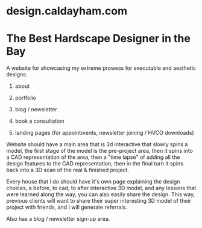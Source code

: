 # design.caldayham.com
# The Best Hardscape Designer in the Bay

A website for showcasing my extreme prowess for executable and aesthetic designs.

1. about 
2. portfolio
3. blog / newsletter
4. book a consultation

5. landing pages (for appointments, newsletter joining / HVCO downloads)


Website should have a main area that is 3d interactive that slowly spins a model, the first stage of the model is the pre-project area, then it spins into a CAD representation of the area, then a "time lapse" of adding all the design features to the CAD representation, then in the final turn it spins back into a 3D scan of the real & finished project.

Every house that I do should have it's own page explaining the design choices, a before, to cad, to after interactive 3D model, and any lessons that were learned along the way, you can also easily share the design. This way, previous clients will want to share their super interesting 3D model of their project with friends, and I will generate referrals.

Also has a blog / newsletter sign-up area.   
